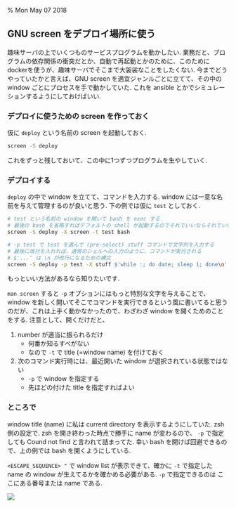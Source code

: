 % Mon May 07 2018

## GNU screen をデプロイ場所に使う

趣味サーバの上でいくつものサービスプログラムを動かしたい.
業務だと、プログラムの依存関係の衝突だとか、自動で再起動とかのために、このためにdockerを使うが、趣味サーバでそこまで大袈裟なことをしたくない.
今までどうやっていたかと言えば、GNU screen を適宜ジャンルごとに立てて、その中の window ごとにプロセスを手で動かしていた.
これを ansible とかでシミュレーションするようにしておけばいい.

### デプロイに使うための screen を作っておく

仮に `deploy` という名前の screen を起動しておく.

```bash
screen -S deploy
```

これをずっと残しておいて、この中に1つずつプログラムを生やしていく.

### デプロイする

`deploy` の中で window を立てて、コマンドを入力する.
window には一意な名前を与えて管理するのが良いと思う.
下の例では仮に `test` としておく.

```bash
# test という名前の window を開いて bash を exec する
# 最後の bash を省略すればデフォルトの shell が起動するのでそれでいいならそれでいい
screen -S deploy -X screen -t test bash

# -p test で test を選んで (pre-select) stuff コマンドで文字列を入力する
# 最後に改行を入れれば、通常のシェルへの入力のように、コマンドが実行される
# $'...' は \n が改行になるための構文
screen -S deploy -p test -X stuff $'while :; do date; sleep 1; done\n'
```

もっといい方法があるなら知りたいです.

`man screen` すると  `-p` オプションにはもっと特別な文字を与えることで、window を新しく開いてそこでコマンドを実行できるという風に書いてると思うのだが、これは上手く動かなかったので、わざわざ window を開くためのことをする.
注意として、開くだけだと、

1. number が適当に振られるだけ
    - 何番か知るすべがない
    - なので `-t` で title (=window name) を付けておく
1. 次のコマンド実行時には、最近開いた window が選択されている状態ではない
    - `-p` で window を指定する
    - 先ほどの付けた title を指定すればよい

### ところで

window title (name) に私は current directory を表示するようにしていた.
zsh 側の設定で.
zsh を開き終わった時点で勝手に name が変わるので、 `-p` で指定しても Cound not find と言われて詰まってた.
幸い bash を開けば回避できるので、上の例では bash を開くようにしている.

`<ESCAPE_SEQUENCE> "` で window list が表示できて、確かに `-t` で指定した name の window が生えてるかを確かめる必要がある.
`-p` で指定できるのは ここにある番号または name である.

![](https://i.imgur.com/Ld5fmcG.png)
